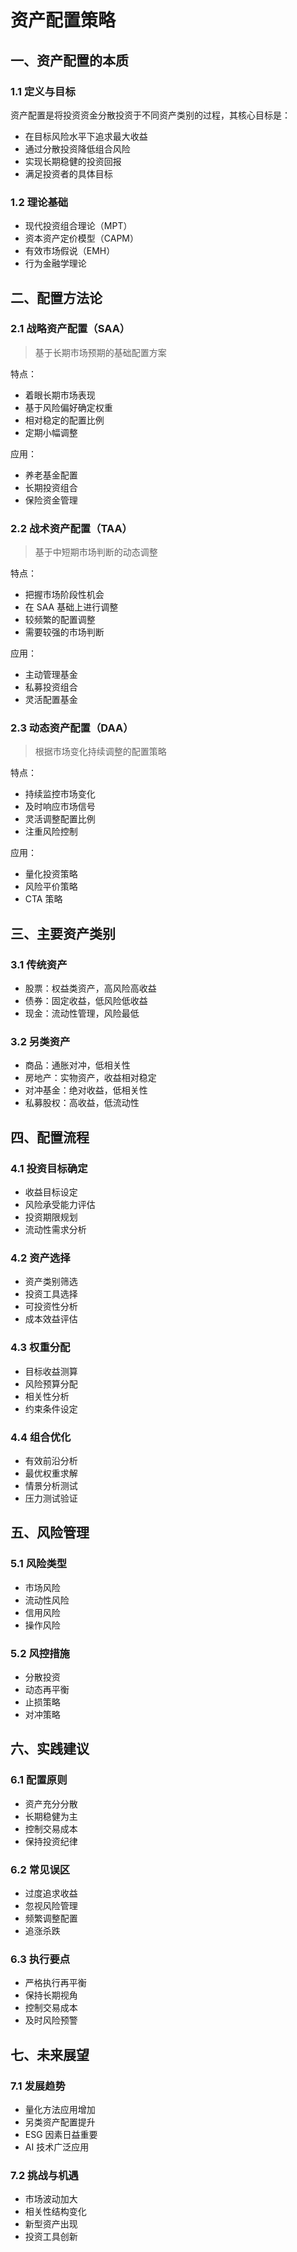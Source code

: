 # 资产配置策略

## 一、资产配置的本质

### 1.1 定义与目标

资产配置是将投资资金分散投资于不同资产类别的过程，其核心目标是：

- 在目标风险水平下追求最大收益
- 通过分散投资降低组合风险
- 实现长期稳健的投资回报
- 满足投资者的具体目标

### 1.2 理论基础

- 现代投资组合理论（MPT）
- 资本资产定价模型（CAPM）
- 有效市场假说（EMH）
- 行为金融学理论

## 二、配置方法论

### 2.1 战略资产配置（SAA）

> 基于长期市场预期的基础配置方案

特点：

- 着眼长期市场表现
- 基于风险偏好确定权重
- 相对稳定的配置比例
- 定期小幅调整

应用：

- 养老基金配置
- 长期投资组合
- 保险资金管理

### 2.2 战术资产配置（TAA）

> 基于中短期市场判断的动态调整

特点：

- 把握市场阶段性机会
- 在 SAA 基础上进行调整
- 较频繁的配置调整
- 需要较强的市场判断

应用：

- 主动管理基金
- 私募投资组合
- 灵活配置基金

### 2.3 动态资产配置（DAA）

> 根据市场变化持续调整的配置策略

特点：

- 持续监控市场变化
- 及时响应市场信号
- 灵活调整配置比例
- 注重风险控制

应用：

- 量化投资策略
- 风险平价策略
- CTA 策略

## 三、主要资产类别

### 3.1 传统资产

- 股票：权益类资产，高风险高收益
- 债券：固定收益，低风险低收益
- 现金：流动性管理，风险最低

### 3.2 另类资产

- 商品：通胀对冲，低相关性
- 房地产：实物资产，收益相对稳定
- 对冲基金：绝对收益，低相关性
- 私募股权：高收益，低流动性

## 四、配置流程

### 4.1 投资目标确定

- 收益目标设定
- 风险承受能力评估
- 投资期限规划
- 流动性需求分析

### 4.2 资产选择

- 资产类别筛选
- 投资工具选择
- 可投资性分析
- 成本效益评估

### 4.3 权重分配

- 目标收益测算
- 风险预算分配
- 相关性分析
- 约束条件设定

### 4.4 组合优化

- 有效前沿分析
- 最优权重求解
- 情景分析测试
- 压力测试验证

## 五、风险管理

### 5.1 风险类型

- 市场风险
- 流动性风险
- 信用风险
- 操作风险

### 5.2 风控措施

- 分散投资
- 动态再平衡
- 止损策略
- 对冲策略

## 六、实践建议

### 6.1 配置原则

- 资产充分分散
- 长期稳健为主
- 控制交易成本
- 保持投资纪律

### 6.2 常见误区

- 过度追求收益
- 忽视风险管理
- 频繁调整配置
- 追涨杀跌

### 6.3 执行要点

- 严格执行再平衡
- 保持长期视角
- 控制交易成本
- 及时风险预警

## 七、未来展望

### 7.1 发展趋势

- 量化方法应用增加
- 另类资产配置提升
- ESG 因素日益重要
- AI 技术广泛应用

### 7.2 挑战与机遇

- 市场波动加大
- 相关性结构变化
- 新型资产出现
- 投资工具创新
